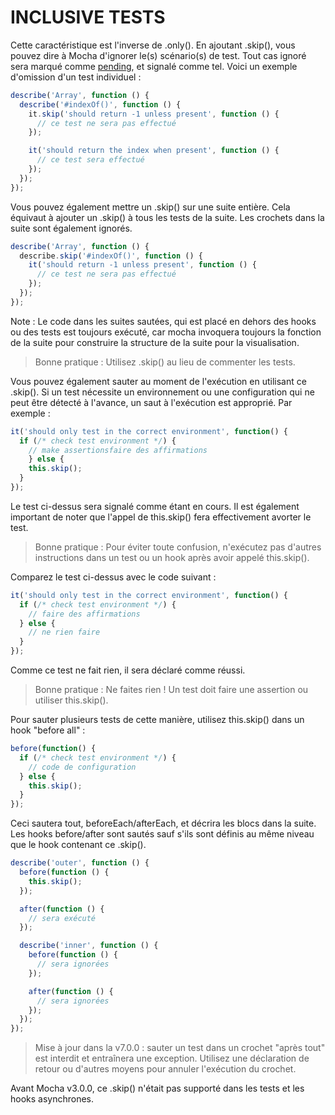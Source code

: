 # INCLUSIVE TESTS

Cette caractéristique est l'inverse de .only(). En ajoutant .skip(), vous pouvez dire à Mocha d'ignorer le(s) scénario(s) de test. Tout cas ignoré sera marqué comme [pending](https://mochajs.org/#pending-tests), et signalé comme tel. Voici un exemple d'omission d'un test individuel :

``` js
describe('Array', function () {
  describe('#indexOf()', function () {
    it.skip('should return -1 unless present', function () {
      // ce test ne sera pas effectué
    });

    it('should return the index when present', function () {
      // ce test sera effectué
    });
  });
});
```

Vous pouvez également mettre un .skip() sur une suite entière. Cela équivaut à ajouter un .skip() à tous les tests de la suite. Les crochets dans la suite sont également ignorés.

``` js
describe('Array', function () {
  describe.skip('#indexOf()', function () {
    it('should return -1 unless present', function () {
      // ce test ne sera pas effectué
    });
  });
});
```

Note : Le code dans les suites sautées, qui est placé en dehors des hooks ou des tests est toujours exécuté, car mocha invoquera toujours la fonction de la suite pour construire la structure de la suite pour la visualisation.

>Bonne pratique : Utilisez .skip() au lieu de commenter les tests.

Vous pouvez également sauter au moment de l'exécution en utilisant ce .skip(). Si un test nécessite un environnement ou une configuration qui ne peut être détecté à l'avance, un saut à l'exécution est approprié. Par exemple :

``` js
it('should only test in the correct environment', function() {
  if (/* check test environment */) {
    // make assertionsfaire des affirmations
	} else {
    this.skip();
  }
});
```

Le test ci-dessus sera signalé comme étant en cours. Il est également important de noter que l'appel de this.skip() fera effectivement avorter le test.

>Bonne pratique : Pour éviter toute confusion, n'exécutez pas d'autres instructions dans un test ou un hook après avoir appelé this.skip().

Comparez le test ci-dessus avec le code suivant :

``` js
it('should only test in the correct environment', function() {
  if (/* check test environment */) {
    // faire des affirmations
  } else {
    // ne rien faire
  }
});
```

Comme ce test ne fait rien, il sera déclaré comme réussi.

>Bonne pratique : Ne faites rien ! Un test doit faire une assertion ou utiliser this.skip().

Pour sauter plusieurs tests de cette manière, utilisez this.skip() dans un hook "before all" :

``` js
before(function() {
  if (/* check test environment */) {
    // code de configuration
  } else {
    this.skip();
  }
});
```
Ceci sautera tout, beforeEach/afterEach, et décrira les blocs dans la suite. Les hooks before/after sont sautés sauf s'ils sont définis au même niveau que le hook contenant ce .skip().

``` js
describe('outer', function () {
  before(function () {
    this.skip();
  });

  after(function () {
    // sera exécuté
  });

  describe('inner', function () {
    before(function () {
      // sera ignorées
    });

    after(function () {
      // sera ignorées
    });
  });
});
```

>Mise à jour dans la v7.0.0 : sauter un test dans un crochet "après tout" est interdit et entraînera une exception. Utilisez une déclaration de retour ou d'autres moyens pour annuler l'exécution du crochet.

Avant Mocha v3.0.0, ce .skip() n'était pas supporté dans les tests et les hooks asynchrones.
